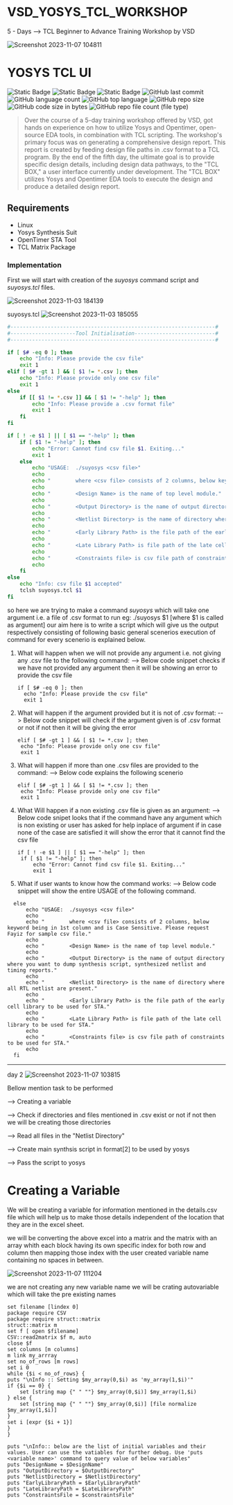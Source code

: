 # VSD_YOSYS_TCL_WORKSHOP
5 - Days --> TCL Beginner to Advance Training Workshop by VSD 

![Screenshot 2023-11-07 104811](https://github.com/SudeepGopavaram/VSD_YOSYS_TCL_WORKSHOP/assets/57873021/bfaced3d-c963-4ed8-8ce9-52a20df88b87)


# YOSYS TCL UI
![Static Badge](https://img.shields.io/badge/OS-linux-orange)
![Static Badge](https://img.shields.io/badge/EDA%20Tools-Yosys%2C_OpenTimer-navy)
![Static Badge](https://img.shields.io/badge/languages-verilog%2C_bash%2C_TCL-crimson)
![GitHub last commit](https://img.shields.io/github/last-commit/SudeepGopavaram/VSD_YOSYS_TCL_WORKSHOP)
![GitHub language count](https://img.shields.io/github/languages/count/SudeepGopavaram/VSD_YOSYS_TCL_WORKSHOP)
![GitHub top language](https://img.shields.io/github/languages/top/SudeepGopavaram/VSD_YOSYS_TCL_WORKSHOP)
![GitHub repo size](https://img.shields.io/github/repo-size/SudeepGopavaram/VSD_YOSYS_TCL_WORKSHOP)
![GitHub code size in bytes](https://img.shields.io/github/languages/code-size/SudeepGopavaram/VSD_YOSYS_TCL_WORKSHOP)
![GitHub repo file count (file type)](https://img.shields.io/github/directory-file-count/SudeepGopavaram/VSD_YOSYS_TCL_WORKSHOP)

> Over the course of a 5-day training workshop offered by VSD, got hands on experience on how to utilize Yosys and Opentimer, open-source EDA tools, in combination with 
  TCL scripting. The workshop's primary focus was on generating a comprehensive design report. This report is created by feeding design file paths in .csv format to a 
  TCL program. By the end of the fifth day, the ultimate goal is to provide specific design details, including design data pathways, to the "TCL BOX," a user interface 
  currently under development. The "TCL BOX" utilizes Yosys and Opentimer EDA tools to execute the design and produce a detailed design report.

## Requirements
  * Linux
  * Yosys Synthesis Suit
  * OpenTimer STA Tool
  * TCL Matrix Package

### Implementation

First we will start with creation of the *suyosys* command script and *suyosys.tcl* files.

![Screenshot 2023-11-03 184139](https://github.com/SudeepGopavaram/VSD_YOSYS_TCL_WORKSHOP/assets/57873021/504934a9-d56c-4ede-a54d-810d4451627e)

suyosys.tcl
![Screenshot 2023-11-03 185055](https://github.com/SudeepGopavaram/VSD_YOSYS_TCL_WORKSHOP/assets/57873021/95b48816-4b6c-42c3-ba19-308f6cfd0d00)

```bash
#------------------------------------------------------------------#
#---------------------Tool Initialisation--------------------------#
#------------------------------------------------------------------#

if [ $# -eq 0 ]; then
	echo "Info: Please provide the csv file"
	exit 1
elif [ $# -gt 1 ] && [ $1 != *.csv ]; then
	echo "Info: Please provide only one csv file"
	exit 1
else
	if [[ $1 != *.csv ]] && [ $1 != "-help" ]; then
		echo "Info: Please provide a .csv format file"
		exit 1
	fi
fi

if [ ! -e $1 ] || [ $1 == "-help" ]; then
	if [ $1 != "-help" ]; then
		echo "Error: Cannot find csv file $1. Exiting..."
		exit 1
	else
		echo "USAGE:  ./suyosys <csv file>"
		echo
		echo "        where <csv file> consists of 2 columns, below keyword being in 1st column and is Case Sensitive. Please request Fayiz for sample csv file."
		echo
		echo "        <Design Name> is the name of top level module."
		echo
		echo "        <Output Directory> is the name of output directory where you want to dump synthesis script, synthesized netlist and timing reports."
		echo
		echo "        <Netlist Directory> is the name of directory where all RTL netlist are present."
		echo
		echo "        <Early Library Path> is the file path of the early cell library to be used for STA."
		echo
		echo "        <Late Library Path> is file path of the late cell library to be used for STA."
		echo
		echo "        <Constraints file> is csv file path of constraints to be used for STA."
		echo
	fi
else
	echo "Info: csv file $1 accepted"
	tclsh suyosys.tcl $1
fi
```

so here we are trying to make a command *suyosys* which will take one argument i.e. a file of .csv format to run eg: ./suyosys $1 [where $1 is called as argument]
our aim here is to write a script which will give us the output respectively consisting of following basic general scenerios execution of command for every scenerio is explained below.

1. What will happen when we will not provide any argument i.e. not giving any .csv file to the following command: -->
   Below code snippet checks if we have not provided any argument then it will be showing an error to provide the csv file 
   ```
   if [ $# -eq 0 ]; then
	 echo "Info: Please provide the csv file"
	 exit 1
   ```
2. What will happen if the argument provided but it is not of .csv format: --> 
   Below code snippet will check if the argument given is of .csv format or not if not then it will be giving the error
   ```
   elif [ $# -gt 1 ] && [ $1 != *.csv ]; then
	echo "Info: Please provide only one csv file"
	exit 1
   ```
3. What will happen if more than one .csv files are provided to the command: -->
   Below code explains the following scenerio
   ```
   elif [ $# -gt 1 ] && [ $1 != *.csv ]; then
	echo "Info: Please provide only one csv file"
	exit 1
   ```
4. What Will happen if a non existing .csv file is given as an argument: -->
   Below code snipet looks that if the command have any argument which is non existing or user has asked for help inplace of argument if in case none of the case are 
   satisfied it will show the error that it cannot find the csv file
   ```
   if [ ! -e $1 ] || [ $1 == "-help" ]; then
	if [ $1 != "-help" ]; then
		echo "Error: Cannot find csv file $1. Exiting..."
		exit 1
   ```
   
6. What if user wants to know how the command works: -->
    Below code snippet will show the entire USAGE of the following command.
  ```
	else
		echo "USAGE:  ./suyosys <csv file>"
		echo
		echo "        where <csv file> consists of 2 columns, below keyword being in 1st column and is Case Sensitive. Please request Fayiz for sample csv file."
		echo
		echo "        <Design Name> is the name of top level module."
		echo
		echo "        <Output Directory> is the name of output directory where you want to dump synthesis script, synthesized netlist and timing reports."
		echo
		echo "        <Netlist Directory> is the name of directory where all RTL netlist are present."
		echo
		echo "        <Early Library Path> is the file path of the early cell library to be used for STA."
		echo
		echo "        <Late Library Path> is file path of the late cell library to be used for STA."
		echo
		echo "        <Constraints file> is csv file path of constraints to be used for STA."
		echo
	fi
```

---------------------------------------------------------------------------------------------------
day 2
![Screenshot 2023-11-07 103815](https://github.com/SudeepGopavaram/VSD_YOSYS_TCL_WORKSHOP/assets/57873021/9b7b9703-207d-4cc1-bda3-7b6c8efc8d26)

Bellow mention task to be performed

--> Creating a variable 

--> Check if directories and files mentioned in .csv exist or not if not then we will be creating those directories

--> Read all files in the "Netlist Directory"

--> Create main synthsis script in format[2] to be used by yosys

--> Pass the script to yosys

# Creating a Variable

We will be creating a variable for information mentioned in the details.csv file which will help us to make those details independent of the location that they are in the excel sheet.

we will be converting the above excel into a matrix and the matrix with an array whith each block having its own specific index for both row and column then mapping those index with the user created variable name containing no spaces in between.


![Screenshot 2023-11-07 111204](https://github.com/SudeepGopavaram/VSD_YOSYS_TCL_WORKSHOP/assets/57873021/a3af7ae4-3bfa-4a55-b2de-e03bb50b77ba)

we are not creating any new variable name we will be crating autovariable which will take the pre existing names

```
set filename [lindex 0]
package require CSV
package require struct::matrix
struct::matrix m
set f [ open $filename]
CSV::read2matrix $f m, auto
close $f
set columns [m columns]
m link my_arrray
set no_of_rows [m rows]
set i 0
while {$i < no_of_rows} {
puts "\nInfo :: Setting $my_array(0,$i) as 'my_array(1,$i)'"
if {$i == 0} {
	set [string map {" " ""} $my_array(0,$i)] $my_array(1,$i)
} else {
	set [string map {" " ""} $my_array(0,$i)] [file normalize $my_array(1,$i)]
}
set i [expr {$i + 1}]
}
}

puts "\nInfo:: below are the list of initial variables and their values. User can use the vatiables for further debug. Use 'puts <variable name>' command to query value of below variables"
puts "DesignName = $DesignName"
puts "OutputDirectory = $OutputDirectory"
puts "NetlistDirectory = $NetlistDirectory"
puts "EarlyLibraryPath = $EarlyLibraryPath"
puts "LateLibraryPath = $LateLibraryPath"
puts "ConstraintsFile = $constraintsFile"








   
   
